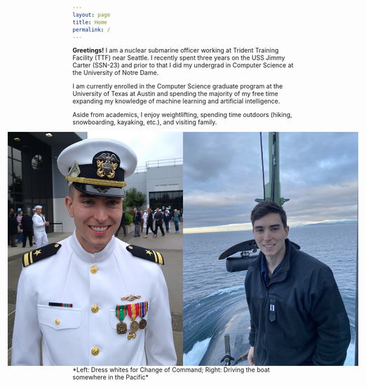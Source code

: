 ```yaml
---
layout: page
title: Home
permalink: /
---
```


**Greetings!** I am a nuclear submarine officer working at Trident Training Facility (TTF) near Seattle. I recently spent three years on the USS Jimmy Carter (SSN-23) and prior to that I did my undergrad in Computer Science at the University of Notre Dame.

I am currently enrolled in the Computer Science graduate program at the University of Texas at Austin and spending the majority of my free time expanding my knowledge of machine learning and artificial intelligence. 

Aside from academics, I enjoy weightlifting, spending time outdoors (hiking, snowboarding, kayaking, etc.), and visiting family. 

<div style="display:flex; justify-content: center;">
  <img src="/assets/images/me-two.JPG" style="width:400px">
  <img src="/assets/images/me-one.jpg" style="width:400px">
</div>
*Left: Dress whites for Change of Command; Right: Driving the boat somewhere in the Pacific*


